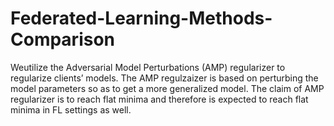 # Federated-Learning-Methods-Comparison
Weutilize the Adversarial Model Perturbations (AMP) regularizer to regularize clients’ models. The AMP regulzaizer is based on perturbing the model parameters so as to get a more generalized model. The claim of AMP regularizer is to reach flat minima and therefore is expected to reach flat minima in FL settings as well.
